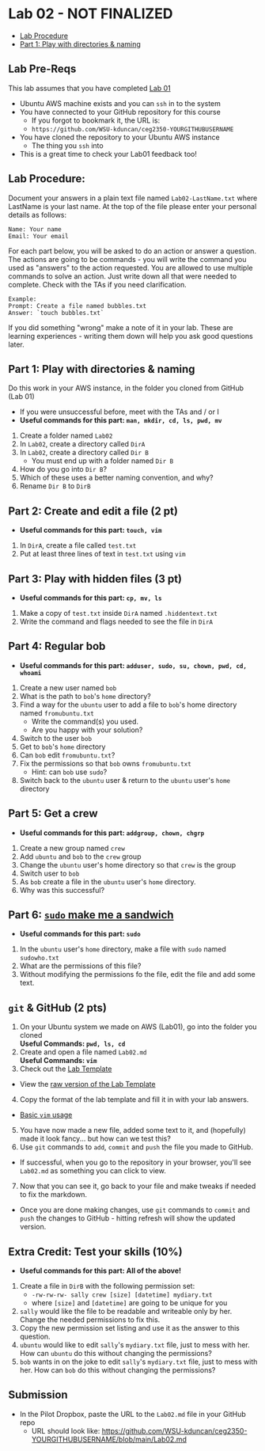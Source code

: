 # Lab 02 - NOT FINALIZED

- [Lab Procedure](#Lab-Procedure)
- [Part 1: Play with directories & naming](#Part-1:-Play-with-directories-&-naming)

## Lab Pre-Reqs

This lab assumes that you have completed [Lab 01](../Lab01/README.md)

- Ubuntu AWS machine exists and you can `ssh` in to the system
- You have connected to your GitHub repository for this course
  - If you forgot to bookmark it, the URL is:
  - `https://github.com/WSU-kduncan/ceg2350-YOURGITHUBUSERNAME`
- You have cloned the repository to your Ubuntu AWS instance
   - The thing you `ssh` into
- This is a great time to check your Lab01 feedback too!

## Lab Procedure:

Document your answers in a plain text file named `Lab02-LastName.txt` where LastName is your last name. At the top of the file please enter your personal details as follows:

```
Name: Your name
Email: Your email

```

For each part below, you will be asked to do an action or answer a question.  The actions are going to be commands - you will write the command you used as "answers" to the action requested.  You are allowed to use multiple commands to solve an action.  Just write down all that were needed to complete.  Check with the TAs if you need clarification.

```
Example:  
Prompt: Create a file named bubbles.txt
Answer: `touch bubbles.txt`
```

If you did something "wrong" make a note of it in your lab. These are learning experiences - writing them down will help you ask good questions later. 

## Part 1: Play with directories & naming

Do this work in your AWS instance, in the folder you cloned from GitHub (Lab 01)  
   - If you were unsuccessful before, meet with the TAs and / or I
- **Useful commands for this part: `man, mkdir, cd, ls, pwd, mv`**

1. Create a folder named `Lab02`
2. In `Lab02`, create a directory called `DirA`
3. In `Lab02`, create a directory called `Dir B`
   - You must end up with a folder named `Dir B`
4. How do you go into `Dir B`?
5. Which of these uses a better naming convention, and why?
6. Rename `Dir B` to `DirB`


## Part 2: Create and edit a file (2 pt)

- **Useful commands for this part: `touch, vim`**

1. In `DirA`, create a file called `test.txt`
2. Put at least three lines of text in `test.txt` using `vim`  

## Part 3: Play with hidden files (3 pt)

- **Useful commands for this part: `cp, mv, ls`**

1. Make a copy of `test.txt` inside `DirA` named `.hiddentext.txt`
2. Write the command and flags needed to see the file in `DirA`

## Part 4: Regular bob

- **Useful commands for this part: `adduser, sudo, su, chown, pwd, cd, whoami`**

1. Create a new user named `bob`
2. What is the path to `bob`'s `home` directory?
3. Find a way for the `ubuntu` user to add a file to `bob`'s home directory named `fromubuntu.txt`
   - Write the command(s) you used.
   - Are you happy with your solution?
4. Switch to the user `bob`
5. Get to `bob`'s `home` directory
6. Can `bob` edit `fromubuntu.txt`?
7. Fix the permissions so that `bob` owns `fromubuntu.txt`
   - Hint: can `bob` use `sudo`?
8. Switch back to the `ubuntu` user & return to the `ubuntu` user's `home` directory

## Part 5: Get a crew

- **Useful commands for this part: `addgroup, chown, chgrp`**

1. Create a new group named `crew`
2. Add `ubuntu` and `bob` to the `crew` group
3. Change the `ubuntu` user's home directory so that `crew` is the group
4. Switch user to `bob`
5. As `bob` create a file in the `ubuntu` user's `home` directory.
6. Why was this successful?


## Part 6: [`sudo` make me a sandwich](https://xkcd.com/149/)

- **Useful commands for this part: `sudo`**

1. In the `ubuntu` user's `home` directory, make a file with `sudo` named `sudowho.txt`
2. What are the permissions of this file?
3. Without modifying the permissions fo the file, edit the file and add some text.

## `git` & GitHub (2 pts)

1. On your Ubuntu system we made on AWS (Lab01), go into the folder you cloned  
   **Useful Commands: `pwd, ls, cd`**
2. Create and open a file named `Lab02.md`  
   **Useful Commands: `vim`**
3. Check out the [Lab Template](LabTemplate.md)
  - View the [raw version of the Lab Template](https://raw.githubusercontent.com/pattonsgirl/Fall2021-CEG2350/main/Labs/Lab02/LabTemplate.md) 
4. Copy the format of the lab template and fill it in with your lab answers.
  - [Basic `vim` usage](https://www.howtoforge.com/vim-basics)
5. You have now made a new file, added some text to it, and (hopefully) made it look fancy... but how can we test this?
6. Use `git` commands to `add`, `commit` and `push` the file you made to GitHub.
  - If successful, when you go to the repository in your browser, you'll see `Lab02.md` as something you can click to view.
7. Now that you can see it, go back to your file and make tweaks if needed to fix the markdown.
  - Once you are done making changes, use `git` commands to `commit` and `push` the changes to GitHub - hitting refresh will show the updated version.

## Extra Credit: Test your skills (10%)

- **Useful commands for this part: All of the above!**

1. Create a file in `DirB` with the following permission set:  
   - `-rw-rw-rw- sally crew [size] [datetime] mydiary.txt`
   - where `[size]` and `[datetime]` are going to be unique for you
2. `sally` would like the file to be readable and writeable only by her.  Change the needed permissions to fix this.
3. Copy the new permission set listing and use it as the answer to this question.
4. `ubuntu` would like to edit `sally`'s `mydiary.txt` file, just to mess with her.  How can `ubuntu` do this without changing the permissions?
5. `bob` wants in on the joke to edit `sally`'s `mydiary.txt` file, just to mess with her.  How can `bob` do this without changing the permissions?


## Submission

- In the Pilot Dropbox, paste the URL to the `Lab02.md` file in your GitHub repo
    - URL should look like: https://github.com/WSU-kduncan/ceg2350-YOURGITHUBUSERNAME/blob/main/Lab02.md
